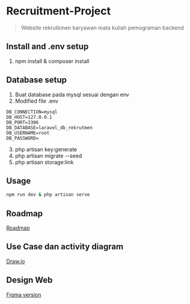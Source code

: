 # Recruitment-Project

> Website rekrutkmen karyawan mata kuliah pemograman backend

## Install and .env setup

1. npm install & composer install


## Database setup

1. Buat database pada mysql sesuai dengan env
2. Modified file .env

```
DB_CONNECTION=mysql
DB_HOST=127.0.0.1
DB_PORT=3306
DB_DATABASE=laravel_db_rekrutmen
DB_USERNAME=root
DB_PASSWORD=
```

3. php artisan key:generate
4. php artisan migrate --seed
5. php artisan storage:link

## Usage

```sh
npm run dev & php artisan serve
```

## Roadmap

<a href="https://roadmap.sh/r/roadmap-backend-optimalisasi-penerimaan-karyawan" target="_blank">Roadmap</a>

## Use Case dan activity diagram

<a href="https://drive.google.com/file/d/1-AWoY6_1C4c1hvLsW_3ePm5AMVJypLnb/view?usp=sharing" target="_blank">Draw.io</a>

## Design Web

<a href="https://www.figma.com/design/NlLjNJnHfkvCVbyHRJpklV/Arum-Maylan-Palupi's-team-library?node-id=0-1&t=HYeX4j0kkntqp5Ho-1">Figma version</a>
